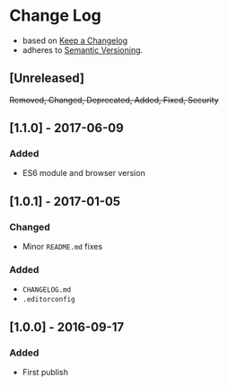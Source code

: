 <!-- markdownlint-disable MD022 MD024 MD026 MD032 MD041 -->

# Change Log

- based on [Keep a Changelog](http://keepachangelog.com/)
- adheres to [Semantic Versioning](http://semver.org/).

## [Unreleased]
~~Removed, Changed, Deprecated, Added, Fixed, Security~~

## [1.1.0] - 2017-06-09
### Added
- ES6 module and browser version

## [1.0.1] - 2017-01-05
### Changed
- Minor `README.md` fixes

### Added
- `CHANGELOG.md`
- `.editorconfig`


## [1.0.0] - 2016-09-17
### Added
- First publish
